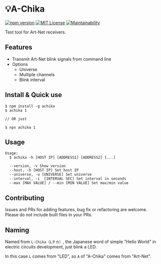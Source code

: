 # 💡A-Chika
[![npm version](https://badge.fury.io/js/achika.svg)](https://badge.fury.io/js/achika)
[![MIT License](http://img.shields.io/badge/license-MIT-blue.svg?style=flat)](LICENSE)
[![Maintainability](https://api.codeclimate.com/v1/badges/8f649adb46919e5838fa/maintainability)](https://codeclimate.com/github/nandenjin/achika/maintainability)


Test tool for Art-Net receivers.

## Features
- Transmit Art-Net blink signals from command line
- Options
  - Universe
  - Multiple channels
  - Blink interval

## Install & Quick use
```
$ npm install -g achika
$ achika 1

// OR just

$ npx achika 1
```

## Usage
```
Usage:
  $ achika -h [HOST IP] [ADDRESS1] [ADDRESS2] [...]

  --version, -v Show version
  --host, -h [HOST IP] Set host IP
  --universe, -u [UNIVERSE] Set universe
  --interval, -i  [INTERVAL SEC] Set interval in seconds
  --max [MAX VALUE] / --min [MIN VALUE] Set max/min value
```

## Contributing
Issues and PRs for adding features, bug fix or refactoring are welcome. Please do not include built files in your PRs.

## Naming
Named from `L-Chika（Lチカ）`, the Japanese word of simple "Hello World" in electric circuits development, just blink a LED.

In this case `L` comes from "LED", so `A` of "A-Chika" comes from "Art-Net".
